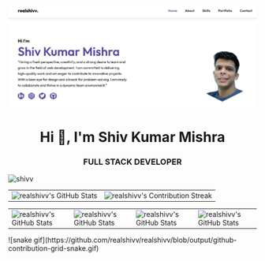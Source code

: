 <img backgroundcolor=gradientbluee src="/Banner.jpg">
<h1 align="center">Hi 👋, I'm Shiv Kumar Mishra</h1>
<h3 align="center">FULL STACK DEVELOPER</h3>
<p align="left"> <img src="https://komarev.com/ghpvc/?username=realshivv&label=Visitors&color=0e75b6&style=flat" alt="shivv" /></p>

 <table align="center" width="100%" height="100%" >
    <tr>
       <td><img style="border: none;"src="https://github-profile-summary-cards.vercel.app/api/cards/profile-details?username=realshivv&theme=github_dark" alt="realshivv's GitHub Stats"/>
</td>   
       <td><img style="border: none;" src="https://github-readme-streak-stats.herokuapp.com/?user=realshivv&theme=merko" alt="realshivv's Contribution Streak"/></td>
    </tr>
 </table>

 <table align="center" width="100%" height="100%" >
    <tr>
        <td><img style="border: none;" src="https://github-profile-summary-cards.vercel.app/api/cards/stats?username=realshivv&theme=github_dark" alt="realshivv's GitHub Stats"/></td>
        <td><img style="border: none;" src="https://github-profile-summary-cards.vercel.app/api/cards/productive-time?username=realshivv&theme=github_dark&utcOffset=10" alt="realshivv's GitHub Stats"/>
        <td><img style="border: none;" src="https://github-profile-summary-cards.vercel.app/api/cards/repos-per-language?username=realshivv&theme=github_dark" alt="realshivv's GitHub Stats"/></td>
        <td><img style="border: none;" src="https://github-profile-summary-cards.vercel.app/api/cards/most-commit-language?username=realshivv&theme=github_dark" alt="realshivv's GitHub Stats"/></td>
    </tr>
 </table>
</div> 
![snake gif](https://github.com/realshivv/realshivv/blob/output/github-contribution-grid-snake.gif)

<!--
**realshivv/realshivv** is a ✨ _special_ ✨ repository because its `README.md` (this file) appears on your GitHub profile.

Here are some ideas to get you started:

- 🔭 I’m currently working on ...
- 🌱 I’m currently learning ...
- 👯 I’m looking to collaborate on ...
- 🤔 I’m looking for help with ...
- 💬 Ask me about ...
- 📫 How to reach me: ...
- 😄 Pronouns: ...
- ⚡ Fun fact: ...
-->

